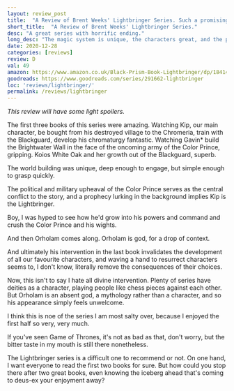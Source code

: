 ```yaml
---
layout: review_post
title:  "A Review of Brent Weeks' Lightbringer Series. Such a promising beginning with such an awful ending."
short_title:  "A Review of Brent Weeks' Lightbringer Series."
desc: "A great series with horrific ending."
long_desc: "The magic system is unique, the characters great, and the progression from village boy to Blackguard member fantastic. So when the series ends with deus-ex-machina I was incredibly disappointed."
date: 2020-12-28
categories: [reviews]
review: D
val: 49
amazon: https://www.amazon.co.uk/Black-Prism-Book-Lightbringer/dp/1841499048
goodreads: https://www.goodreads.com/series/291662-lightbringer
loc: 'reviews/lightbringer/'
permalink: /reviews/lightbringer
---
```


*This review will have some light spoilers.*

The first three books of this series were amazing. Watching Kip, our main character, be bought from his destroyed village to the Chromeria, train with the Blackguard, develop his chromaturgy fantastic. Watching Gavin* build the Brightwater Wall in the face of the oncoming army of the Color Prince, gripping. Koios White Oak and her growth out of the Blackguard, superb.

The world building was unique, deep enough to engage, but simple enough to grasp quickly. 

The political and military upheaval of the Color Prince serves as the central conflict to the story, and a prophecy lurking in the background implies Kip is the Lightbringer. 

Boy, I was hyped to see how he'd grow into his powers and command and crush the Color Prince and his wights. 

And then Orholam comes along. Orholam is god, for a drop of context.

And ultimately his intervention in the last book invalidates the development of all our favourite characters, and waving a hand to resurrect characters seems to, I don't know, literally remove the consequences of their choices.

Now, this isn't to say I hate all divine intervention. Plenty of series have deities as a character, playing people like chess pieces against each other. But Orholam is an absent god, a mythology rather than a character, and so his appearance simply feels unwelcome.

I think this is noe of the series I am most salty over, because I enjoyed the first half so very, very much.

If you've seen Game of Thrones, it's not as bad as that, don't worry, but the bitter taste in my mouth is still there nonetheless.

The Lightbringer series is a difficult one to recommend or not. On one hand, I want everyone to read the first two books for sure. But how could you stop there after two great books, even knowing the iceberg ahead that's coming to deus-ex your enjoyment away?


